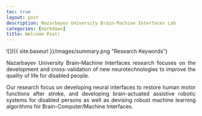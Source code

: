 ```yaml
---
toc: true
layout: post
description: Nazarbayev University Brain-Machine Interfaces Lab 
categories: [markdown]
title: Welcome Post!
---
```

 
![]({{ site.baseurl }}/images/summary.png "Research Keywords")
<p style='text-align: justify;'>
Nazarbayev University Brain-Machine Interfaces research focuses on the development and cross-validation of new neurotechnologies to improve the quality of life for disabled people.
</p>
<p style='text-align: justify;'>
Our research focus on developing neural interfaces to restore human motor functions after stroke, and developing brain-actuated assistive robotic systems for disabled persons as well as devising robust machine learning algorithms for Brain-Computer/Machine Interfaces. 
</p>